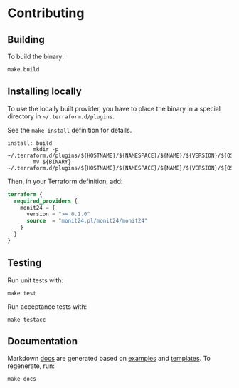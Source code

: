 # Contributing

## Building

To build the binary:

```
make build
```

## Installing locally

To use the locally built provider, you have to place the binary in a special directory in `~/.terraform.d/plugins`.

See the `make install` definition for details.

```make
install: build
        mkdir -p ~/.terraform.d/plugins/${HOSTNAME}/${NAMESPACE}/${NAME}/${VERSION}/${OS_ARCH}
        mv ${BINARY} ~/.terraform.d/plugins/${HOSTNAME}/${NAMESPACE}/${NAME}/${VERSION}/${OS_ARCH}

```

Then, in your Terraform definition, add:

```tf
terraform {
  required_providers {
    monit24 = {
      version = ">= 0.1.0"
      source  = "monit24.pl/monit24/monit24"
    }
  }
}
```

## Testing

Run unit tests with:

```
make test
```

Run acceptance tests with:

```
make testacc
```

## Documentation

Markdown [docs](./docs) are generated based on [examples](./examples) and [templates](./templates). To regenerate, run:

```
make docs
```
